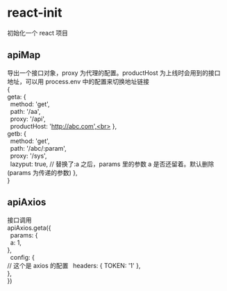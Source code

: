# react-init

初始化一个 react 项目

## apiMap

导出一个接口对象，proxy 为代理的配置。productHost 为上线时会用到的接口地址，可以用 process.env 中的配置来切换地址链接
<br>{<br>
geta: {<br>
&ensp;method: 'get',<br>
&ensp;path: '/aa',<br>
&ensp;proxy: '/api',<br>
&ensp;productHost: 'http://abc.com',<br>
},<br>
getb: {<br>
&ensp;method: 'get',<br>
&ensp;path: '/abc/:param',<br>
&ensp;proxy: '/sys',<br>
&ensp;lazyput: true, // 替换了:a 之后，params 里的参数 a 是否还留着。默认删除(params 为传递的参数)
},<br>
}
<br>

## apiAxios

接口调用
<br>
apiAxios.geta({<br>
&ensp;params: {<br>
&ensp;a: 1,<br>
},<br>
&ensp;config: {<br> // 这个是 axios 的配置
&ensp;headers: { TOKEN: '1' },<br>
},<br>
})<br>
